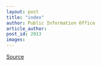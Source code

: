 ```yaml
---
layout: post
title: "index"
author: Public Information Office
article_author: 
post_id: 2013
images:
---
```



<p><a href="http://www1.ucsc.edu/currents/00-01/01-01/index.copy.html" title="Permalink to index">Source</a></p>
